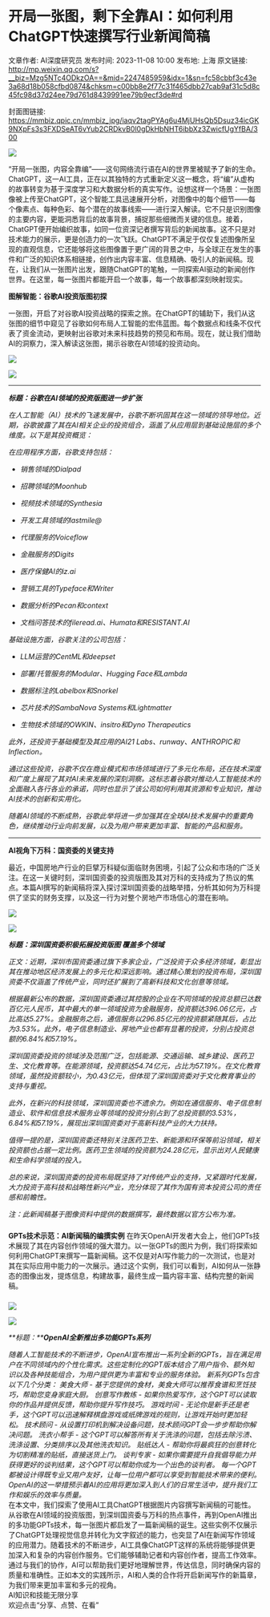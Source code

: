# 开局一张图，剩下全靠AI：如何利用ChatGPT快速撰写行业新闻简稿

文章作者: AI深度研究员
发布时间: 2023-11-08 10:00
发布地: 上海
原文链接: http://mp.weixin.qq.com/s?__biz=Mzg5NTc4ODkzOA==&mid=2247485959&idx=1&sn=fc58cbbf3c43e3a68d18b058cfbd0874&chksm=c00bb8e2f77c31f465dbb27cab9af31c5d8c45fc98d37d24ee79d761d8439991ee79b9ecf3de#rd

封面图链接: https://mmbiz.qpic.cn/mmbiz_jpg/iaqv2tagPYAg6u4MjUHsQb5Dsuz34icGK9NXpFs3s3FXDSeAT6vYub2CRDkvB0l0gDkHbNHT6ibbXz3ZwicfUgYfBA/300

![](https://mmbiz.qpic.cn/mmbiz_jpg/iaqv2tagPYAg6u4MjUHsQb5Dsuz34icGK94QrNjSMumKU0QAbxBdyP04uqPr7vmGrJBMwWiczHUhykgkx2OibnHW1A/640?wx_fmt=other)

“开局一张图，内容全靠编”——这句网络流行语在AI的世界里被赋予了新的生命。ChatGPT，这一AI工具，正在以其独特的方式重新定义这一概念，将“编”从虚构的故事转变为基于深度学习和大数据分析的真实写作。设想这样一个场景：一张图像被上传至ChatGPT，这个智能工具迅速展开分析，对图像中的每个细节——每个像素点、每种色彩、每个潜在的故事线索——进行深入解读。它不只是识别图像的主要内容，更能洞悉背后的故事背景，捕捉那些细微而关键的信息。接着，ChatGPT便开始编织故事，如同一位资深记者撰写背后的新闻故事。这不只是对技术能力的展示，更是创造力的一次飞跃。ChatGPT不满足于仅仅复述图像所呈现的直观信息，它还能够将这些图像置于更广阔的背景之中，与全球正在发生的事件和广泛的知识体系相链接，创作出内容丰富、信息精确、吸引人的新闻稿。现在，让我们从一张图片出发，跟随ChatGPT的笔触，一同探索AI驱动的新闻创作世界。在这里，每一张图片都能开启一个故事，每一个故事都深刻映射现实。

  

  

**图解智能：谷歌AI投资版图初探**

一张图，开启了对谷歌AI投资战略的探索之旅。在ChatGPT的辅助下，我们从这张图的细节中窥见了谷歌如何布局人工智能的宏伟蓝图。每个数据点和线条不仅代表了资金流动，更映射出谷歌对未来科技趋势的预见和布局。现在，就让我们借助AI的洞察力，深入解读这张图，揭示谷歌在AI领域的投资动向。

![](https://mmbiz.qpic.cn/mmbiz_png/iaqv2tagPYAg6u4MjUHsQb5Dsuz34icGK9mWymtlKMcibzcE0iaq6Tib3KtvtCPTmMO8PbTRQfuZbib4iaxJbntwRibWog/640?wx_fmt=png)

![](https://mmbiz.qpic.cn/mmbiz_jpg/iaqv2tagPYAg6u4MjUHsQb5Dsuz34icGK9MwvtaibweGib5rHY5NjQUQTlhMhvGbA7QIhV5LW6rpLkC7l0FrdPUM3A/640?wx_fmt=jpeg)

* * *

 _**标题：谷歌在AI领域的投资版图进一步扩张**_

_在人工智能（AI）技术的飞速发展中，谷歌不断巩固其在这一领域的领导地位。近期，谷歌披露了其在AI相关企业的投资组合，涵盖了从应用层到基础设施层的多个维度。以下是其投资概览：_

 _在应用程序方面，谷歌支持包括：_

  *  _销售领域的Dialpad_

  *  _招聘领域的Moonhub_

  *  _视频技术领域的Synthesia_

  *  _开发工具领域的lastmile@_

  * _代理服务的Voiceflow_

  *  _金融服务的Digits_

  *  _医疗保健AI的iz.ai_

  *  _营销工具的Typeface和Writer_

  *  _数据分析的Pecan和context_

  *  _文档问答技术的fileread.ai、Humata和RESISTANT.AI_

 _基础设施方面，谷歌关注的公司包括：_

  *  _LLM运营的CentML和deepset_

  *  _部署/托管服务的Modular、Hugging Face和Lambda_

  *  _数据标注的Labelbox和Snorkel_

  *  _芯片技术的SambaNova Systems和Lightmatter_

  *  _生物技术领域的OWKIN、insitro和Dyno Therapeutics_

 _此外，还投资于基础模型及其应用的AI21 Labs、runway、ANTHROPIC和Inflection。_

_通过这些投资，谷歌不仅在商业模式和市场领域进行了多元化布局，还在技术深度和广度上展现了其对AI未来发展的深刻洞察。这标志着谷歌对推动人工智能技术的全面融入各行各业的承诺，同时也显示了该公司如何利用其资源和专业知识，推动AI技术的创新和实用化。_

 _随着AI领域的不断成熟，谷歌此举将进一步加强其在全球AI技术发展中的重要角色，继续推动行业向前发展，以及为用户带来更加丰富、智能的产品和服务。_

* * *

  

  

****AI视角下万科：国资委的关键支持****

最近，中国房地产行业的巨擘万科疑似面临财务困境，引起了公众和市场的广泛关注。在这一关键时刻，深圳国资委的投资版图及其对万科的支持成为了热议的焦点。本篇AI撰写的新闻稿将深入探讨深圳国资委的战略举措，分析其如何为万科提供了坚实的财务支撑，以及这一行为对整个房地产市场信心的潜在影响。

  

![](https://mmbiz.qpic.cn/mmbiz_png/iaqv2tagPYAg6u4MjUHsQb5Dsuz34icGK9yuibCdwOnicIWjJgUsCvjcGrFqsTzOTGGVvDpOp1NScfhG4YcgSc6GNg/640?wx_fmt=png)

![](https://mmbiz.qpic.cn/mmbiz_jpg/iaqv2tagPYAg6u4MjUHsQb5Dsuz34icGK9l0OlojhCo9fw9LnP1Wx7J9VoiaFGNU97qjmyFOqx3iaFcVVGT6WPibDnA/640?wx_fmt=jpeg)

 _**标题：深圳国资委积极拓展投资版图 覆盖多个领域**_

_正文：近期，深圳市国资委通过旗下多家企业，广泛投资于众多经济领域，彰显出其在推动地区经济发展上的多元化和深远影响。通过精心策划的投资布局，深圳国资委不仅涵盖了传统产业，同时还扩展到了高新科技和文化创意等领域。_

_根据最新公布的数据，深圳国资委通过其控股的企业在不同领域的投资总额已达数百亿元人民币，其中最大的单一领域投资为金融服务，投资额达396.06亿元，占比高达5.27%。金融服务之后，通信服务以296.85亿元的投资额紧随其后，占比为3.53%。此外，电子信息制造业、房地产业也都有显著的投资，分别占投资总额的6.84%和57.19%。_

_深圳国资委投资的领域涉及范围广泛，包括能源、交通运输、城乡建设、医药卫生、文化教育等。在能源领域，投资额达54.74亿元，占比为57.19%。在文化教育领域，虽然投资额较小，为0.43亿元，但体现了深圳国资委对于文化教育事业的支持与重视。_

_此外，在新兴的科技领域，深圳国资委也不遗余力。例如在通信服务、电子信息制造业、软件和信息技术服务业等领域的投资分别占到了总投资额的3.53%，6.84%和57.19%，展现出深圳国资委对于高新科技产业的大力扶持。_

_值得一提的是，深圳国资委还特别关注医药卫生、新能源和环保等前沿领域，相关投资额也占据一定比例。医药卫生领域的投资额为24.28亿元，显示出对人民健康和生命科学领域的投入。_

_总的来说，深圳国资委的投资布局既坚持了对传统产业的支持，又紧跟时代发展，大力投资于高科技和战略性新兴产业，充分体现了其作为国有资本投资公司的责任感和前瞻性。_

 _注：此新闻稿基于图像资料中提供的数据撰写，最终数据以官方公布为准。_

  

  

###

**GPTs技术示范：AI新闻稿的编撰实例**
在昨天OpenAI开发者大会上，他们GPTs技术展现了其在内容创作领域的强大潜力。以一张GPTs的图片为例，我们将探索如何利用ChatGPT来撰写一篇新闻稿。这不仅是对AI写作能力的一次测试，也是对其在实际应用中能力的一次展示。通过这个实例，我们可以看到，AI如何从一张静态的图像出发，提炼信息，构建故事，最终生成一篇内容丰富、结构完整的新闻稿。

###

![](https://mmbiz.qpic.cn/mmbiz_png/iaqv2tagPYAg6u4MjUHsQb5Dsuz34icGK9CkZfoZibCX1Oq1c7Q0xvYYIiaXdlWtNU6WXnfR5FAhEX1Wwyia3YRicllg/640?wx_fmt=png)

![](https://mmbiz.qpic.cn/mmbiz_jpg/iaqv2tagPYAg6u4MjUHsQb5Dsuz34icGK9iao8gH0Dt6fELtoJvMrNAt0Ezo29NklpJmNkaIbicp6hzqPibppdwQZtA/640?wx_fmt=jpeg)

 _**标题：****OpenAI全新推出多功能GPTs系列**_

_随着人工智能技术的不断进步，OpenAI宣布推出一系列全新的GPTs，旨在满足用户在不同领域内的个性化需求。这些定制化的GPT版本结合了用户指令、额外知识以及各种技能组合，为用户提供更为丰富和专业的服务体验。_
_新系列GPTs包含以下几个分类：_ _美食大师 - 基于您提供的食材，美食大师可以推荐食谱和烹饪技巧，帮助您变身家庭大厨。_ _创意写作教练 -
如果你热爱写作，这个GPT可以读取你的作品并提供反馈，帮助你提升写作技巧。_ _游戏时间 -
无论你是新手还是老手，这个GPT可以迅速解释棋盘游戏或纸牌游戏的规则，让游戏开始时更加轻松。_ _技术顾问 -
从设置打印机到解决设备问题，技术顾问GPT会一步步帮助你解决问题。_ _洗衣小帮手 -
这个GPT可以解答所有关于洗涤的问题，包括去除污渍、洗涤设置、分类排序以及其他洗衣知识。_ _贴纸达人 -
帮助你将最疯狂的创意转化为切割精准的贴纸，直接送货上门。_ _谈判专家 -
如果你需要提升自我倡导能力并获得更好的谈判结果，这个GPT可以帮助你成为一个出色的谈判者。_
_每一个GPT都被设计得既专业又用户友好，让每一位用户都可以享受到智能技术带来的便利。OpenAI的这一举措预示着AI的应用将更加深入到人们的日常生活中，提升我们工作和娱乐的效率与质量。_  
在本文中，我们探索了使用AI工具ChatGPT根据图片内容撰写新闻稿的可能性。从谷歌在AI领域的投资版图，到深圳国资委与万科的热点事件，再到OpenAI推出的多功能GPTs技术，每一张图片都启发了一篇新闻稿的诞生。这些实例不仅展示了ChatGPT处理视觉信息并转化为文字叙述的能力，也突显了AI在新闻写作领域的应用潜力。随着技术的不断进步，AI工具像ChatGPT这样的系统将能够提供更加深入和复杂的内容创作服务。它们能够辅助记者和内容创作者，提高工作效率。通过与我们的协作，AI可以帮助我们更好地理解世界，传达信息，同时确保内容的质量和准确性。正如本文的实践所示，AI和人类的合作将开启新闻写作的新篇章，为我们带来更加丰富和多元的视角。  
AI知识和技能无限分享  
欢迎点击“分享、点赞、在看”  

